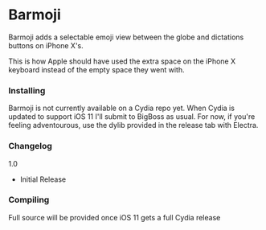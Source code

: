 # Barmoji

Barmoji adds a selectable emoji view between the globe and dictations buttons on iPhone X's.

This is how Apple should have used the extra space on the iPhone X keyboard instead of the empty space they went with.

### Installing

Barmoji is not currently available on a Cydia repo yet. When Cydia is updated to support iOS 11 I'll submit to BigBoss as usual. For now, if you're feeling adventourous, use the dylib provided in the release tab with Electra.

### Changelog

1.0
 - Initial Release

### Compiling

Full source will be provided once iOS 11 gets a full Cydia release
